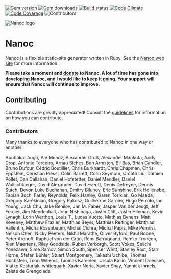 [![Gem version](https://img.shields.io/gem/v/nanoc.svg)](http://rubygems.org/gems/nanoc)
[![Gem downloads](https://img.shields.io/gem/dt/nanoc.svg)](http://rubygems.org/gems/nanoc)
[![Build status](https://img.shields.io/circleci/project/github/nanoc/nanoc/master.svg)](https://circleci.com/gh/nanoc/workflows/nanoc)
[![Code Climate](https://img.shields.io/codeclimate/maintainability/nanoc/nanoc.svg)](https://codeclimate.com/github/nanoc/nanoc)
[![Code Coverage](https://img.shields.io/codecov/c/github/nanoc/nanoc.svg)](https://codecov.io/gh/nanoc/nanoc)
![Contributors](https://img.shields.io/github/contributors/nanoc/nanoc.svg)

![Nanoc logo](https://avatars1.githubusercontent.com/u/3260163?s=140)

# Nanoc

Nanoc is a flexible static-site generator written in Ruby. See the [Nanoc web site](http://nanoc.ws) for more information.

**Please take a moment and [donate](https://donorbox.org/nanoc) to Nanoc. A lot of time has gone into developing Nanoc, and I would like to keep it going. Your support will ensure that Nanoc will continue to improve.**

## Contributing

Contributions are greatly appreciated! Consult the [guidelines](https://nanoc.ws/contributing/) for information on how you can contribute.

### Contributors

Many thanks to everyone who has contributed to Nanoc in one way or another:

Abubakar Ango, Ale Muñoz, Alexander Groß, Alexander Mankuta, Andy Drop, Antonio Terceiro, Arnau Siches, Ben Armston, Bil Bas, Brian Candler, Bruno Dufour, Cédric Boutillier, Chris Burkhardt, Chris Chapman, Chris Eppstein, Christian Plessl, Colin Barrett, Colin Seymour, Croath Liu, Damien Pollet, Dan Callahan, Daniel Hofstetter, Daniel Mendler, Daniel Wollschlaeger, David Alexander, David Everitt, Denis Defreyne, Dennis Sutch, Devon Luke Buchanan, Dmitry Bilunov, Eric Sunshine, Erik Hollensbe, Fabian Buch, Farley Reynolds, Felix Hanley, Garen Torikian, Go Maeda, Grégory Karékinian, Gregory Pakosz, Guilherme Garnier, Hugo Peixoto, Ian Young, Jack Chu, Jake Benilov, Jan M. Faber, Jasper Van der Jeugt, Jeff Forcier, Jim Mendenhall, John Nishinaga, Justin Clift, Justin Hileman, Kevin Lynagh, Lorin Werthen, Louis T., Lucas Vuotto, Mathias Bynens, Matt Keveney, Matthew Frazier, Matthias Beyer, Matthias Reitinger, Matthias Vallentin, Micha Rosenbaum, Michal Cichra, Michal Papis, Mike Pennisi, Nelson Chen, Nicky Peeters, Nikhil Marathe, Oliver Byford, Paul Boone, Peter Aronoff, Raphael von der Grün, Rémi Barraquand, Remko Tronçon, Rien Maertens, Riley Goodside, Ruben Verborgh, Scott Vokes, Seiichi Yonezawa, Šime Ramov, Simon South, Spencer Whitt, Stanley Rost, Starr Horne, Stefan Bühler, Stuart Montgomery, Takashi Uchibe, Thomas Hochstein, Toon Willems, Tuomas Kareinen, Ursula Kallio, Vincent Driessen, Vlatko Kosturjak, whitequark, Xavier Noria, Xavier Shay, Yannick Ihmels, Zaiste de Grengolada
